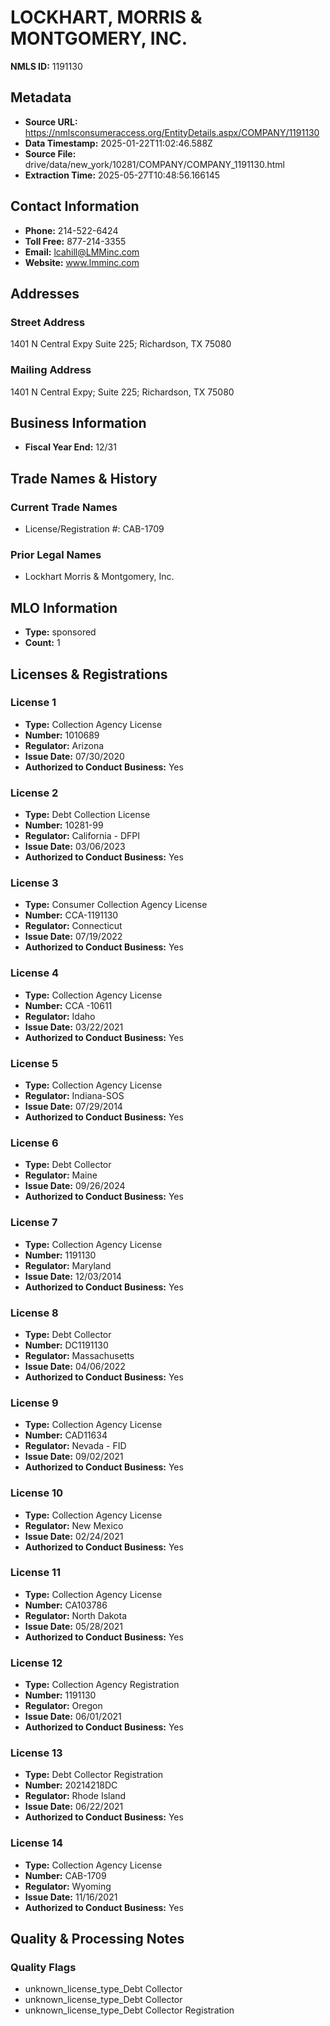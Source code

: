 # LOCKHART, MORRIS & MONTGOMERY, INC.

**NMLS ID:** 1191130

## Metadata
- **Source URL:** https://nmlsconsumeraccess.org/EntityDetails.aspx/COMPANY/1191130
- **Data Timestamp:** 2025-01-22T11:02:46.588Z
- **Source File:** drive/data/new_york/10281/COMPANY/COMPANY_1191130.html
- **Extraction Time:** 2025-05-27T10:48:56.166145

## Contact Information
- **Phone:** 214-522-6424
- **Toll Free:** 877-214-3355
- **Email:** lcahill@LMMinc.com
- **Website:** www.lmminc.com

## Addresses
### Street Address
1401 N Central Expy Suite 225; Richardson, TX 75080

### Mailing Address
1401 N Central Expy; Suite 225; Richardson, TX 75080

## Business Information
- **Fiscal Year End:** 12/31

## Trade Names & History
### Current Trade Names
- License/Registration #: CAB-1709

### Prior Legal Names
- Lockhart Morris & Montgomery, Inc.

## MLO Information
- **Type:** sponsored
- **Count:** 1

## Licenses & Registrations

### License 1
- **Type:** Collection Agency License
- **Number:** 1010689
- **Regulator:** Arizona
- **Issue Date:** 07/30/2020
- **Authorized to Conduct Business:** Yes

### License 2
- **Type:** Debt Collection License
- **Number:** 10281-99
- **Regulator:** California - DFPI
- **Issue Date:** 03/06/2023
- **Authorized to Conduct Business:** Yes

### License 3
- **Type:** Consumer Collection Agency License
- **Number:** CCA-1191130
- **Regulator:** Connecticut
- **Issue Date:** 07/19/2022
- **Authorized to Conduct Business:** Yes

### License 4
- **Type:** Collection Agency License
- **Number:** CCA -10611
- **Regulator:** Idaho
- **Issue Date:** 03/22/2021
- **Authorized to Conduct Business:** Yes

### License 5
- **Type:** Collection Agency License
- **Regulator:** Indiana-SOS
- **Issue Date:** 07/29/2014
- **Authorized to Conduct Business:** Yes

### License 6
- **Type:** Debt Collector
- **Regulator:** Maine
- **Issue Date:** 09/26/2024
- **Authorized to Conduct Business:** Yes

### License 7
- **Type:** Collection Agency License
- **Number:** 1191130
- **Regulator:** Maryland
- **Issue Date:** 12/03/2014
- **Authorized to Conduct Business:** Yes

### License 8
- **Type:** Debt Collector
- **Number:** DC1191130
- **Regulator:** Massachusetts
- **Issue Date:** 04/06/2022
- **Authorized to Conduct Business:** Yes

### License 9
- **Type:** Collection Agency License
- **Number:** CAD11634
- **Regulator:** Nevada - FID
- **Issue Date:** 09/02/2021
- **Authorized to Conduct Business:** Yes

### License 10
- **Type:** Collection Agency License
- **Regulator:** New Mexico
- **Issue Date:** 02/24/2021
- **Authorized to Conduct Business:** Yes

### License 11
- **Type:** Collection Agency License
- **Number:** CA103786
- **Regulator:** North Dakota
- **Issue Date:** 05/28/2021
- **Authorized to Conduct Business:** Yes

### License 12
- **Type:** Collection Agency Registration
- **Number:** 1191130
- **Regulator:** Oregon
- **Issue Date:** 06/01/2021
- **Authorized to Conduct Business:** Yes

### License 13
- **Type:** Debt Collector Registration
- **Number:** 20214218DC
- **Regulator:** Rhode Island
- **Issue Date:** 06/22/2021
- **Authorized to Conduct Business:** Yes

### License 14
- **Type:** Collection Agency License
- **Number:** CAB-1709
- **Regulator:** Wyoming
- **Issue Date:** 11/16/2021
- **Authorized to Conduct Business:** Yes

## Quality & Processing Notes
### Quality Flags
- unknown_license_type_Debt Collector
- unknown_license_type_Debt Collector
- unknown_license_type_Debt Collector Registration
